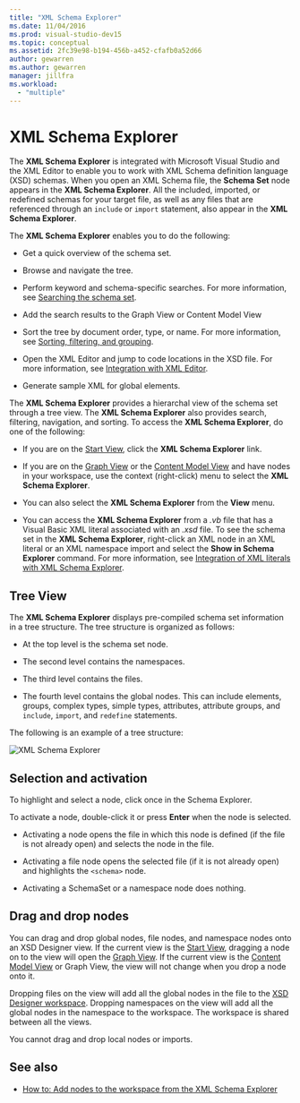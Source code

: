 ```yaml
---
title: "XML Schema Explorer"
ms.date: 11/04/2016
ms.prod: visual-studio-dev15
ms.topic: conceptual
ms.assetid: 2fc39e98-b194-456b-a452-cfafb0a52d66
author: gewarren
ms.author: gewarren
manager: jillfra
ms.workload:
  - "multiple"
---
```

# XML Schema Explorer

The **XML Schema Explorer** is integrated with Microsoft Visual Studio and the XML Editor to enable you to work with XML Schema definition language (XSD) schemas. When you open an XML Schema file, the **Schema Set** node appears in the **XML Schema Explorer**. All the included, imported, or redefined schemas for your target file, as well as any files that are referenced through an `include` or `import` statement, also appear in the **XML Schema Explorer**.

 The **XML Schema Explorer** enables you to do the following:

-   Get a quick overview of the schema set.

-   Browse and navigate the tree.

-   Perform keyword and schema-specific searches. For more information, see [Searching the schema set](../xml-tools/searching-the-schema-set.md).

-   Add the search results to the Graph View or Content Model View

-   Sort the tree by document order, type, or name. For more information, see [Sorting, filtering, and grouping](../xml-tools/sorting-filtering-and-grouping-xml-schema-explorer.md).

-   Open the XML Editor and jump to code locations in the XSD file. For more information, see [Integration with XML Editor](../xml-tools/integration-with-xml-editor.md).

-   Generate sample XML for global elements.

The **XML Schema Explorer** provides a hierarchal view of the schema set through a tree view. The **XML Schema Explorer** also provides search, filtering, navigation, and sorting. To access the **XML Schema Explorer**, do one of the following:

-   If you are on the [Start View](../xml-tools/start-view.md), click the **XML Schema Explorer** link.

-   If you are on the [Graph View](../xml-tools/graph-view.md) or the [Content Model View](../xml-tools/content-model-view.md) and have nodes in your workspace, use the context (right-click) menu to select the **XML Schema Explorer**.

-   You can also select the **XML Schema Explorer** from the **View** menu.

-   You can access the **XML Schema Explorer** from a *.vb* file that has a Visual Basic XML literal associated with an *.xsd* file. To see the schema set in the **XML Schema Explorer**, right-click an XML node in an XML literal or an XML namespace import and select the **Show in Schema Explorer** command. For more information, see [Integration of XML literals with XML Schema Explorer](../xml-tools/integration-of-xml-literals-with-xml-schema-explorer.md).

## Tree View
 The **XML Schema Explorer** displays pre-compiled schema set information in a tree structure. The tree structure is organized as follows:

-   At the top level is the schema set node.

-   The second level contains the namespaces.

-   The third level contains the files.

-   The fourth level contains the global nodes. This can include elements, groups, complex types, simple types, attributes, attribute groups, and `include`, `import`, and `redefine` statements.

The following is an example of a tree structure:

![XML Schema Explorer](../xml-tools/media/xmlschemaexplorer.gif)

## Selection and activation
 To highlight and select a node, click once in the Schema Explorer.

 To activate a node, double-click it or press **Enter** when the node is selected.

-   Activating a node opens the file in which this node is defined (if the file is not already open) and selects the node in the file.

-   Activating a file node opens the selected file (if it is not already open) and highlights the `<schema>` node.

-   Activating a SchemaSet or a namespace node does nothing.

## Drag and drop nodes
 You can drag and drop global nodes, file nodes, and namespace nodes onto an XSD Designer view. If the current view is the [Start View](../xml-tools/start-view.md), dragging a node on to the view will open the [Graph View](../xml-tools/graph-view.md). If the current view is the [Content Model View](../xml-tools/content-model-view.md) or Graph View, the view will not change when you drop a node onto it.

 Dropping files on the view will add all the global nodes in the file to the [XSD Designer workspace](../xml-tools/xml-schema-designer-workspace.md). Dropping namespaces on the view will add all the global nodes in the namespace to the workspace. The workspace is shared between all the views.

 You cannot drag and drop local nodes or imports.

## See also

- [How to: Add nodes to the workspace from the XML Schema Explorer](../xml-tools/how-to-add-nodes-to-the-workspace-from-the-xml-schema-explorer.md)
